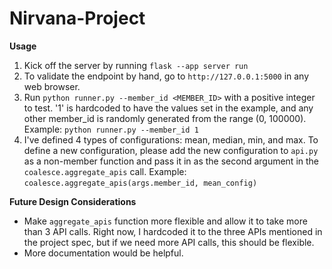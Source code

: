 # Nirvana-Project

**Usage**
1. Kick off the server by running `flask --app server run`
2. To validate the endpoint by hand, go to `http://127.0.0.1:5000` in any web browser. 
3. Run `python runner.py --member_id <MEMBER_ID>` with a positive integer to test. '1' is hardcoded to have the values set in the example, and any other member_id is randomly generated from the range (0, 100000).
Example: `python runner.py --member_id 1`
4. I've defined 4 types of configurations: mean, median, min, and max. To define a new configuration, please add the new configuration to `api.py` as a non-member function and pass it in as the second argument in the `coalesce.aggregate_apis` call. 
Example: `coalesce.aggregate_apis(args.member_id, mean_config)`

**Future Design Considerations**
* Make `aggregate_apis` function more flexible and allow it to take more than 3 API calls. Right now, I hardcoded it to the three APIs mentioned in the project spec, but if we need more API calls, this should be flexible.
* More documentation would be helpful.